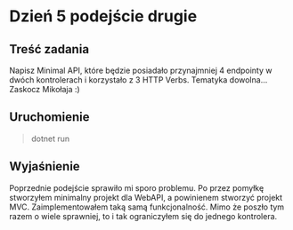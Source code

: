 # Dzień 5 podejście drugie

## Treść zadania
Napisz Minimal API, które będzie posiadało przynajmniej 4 endpointy w dwóch kontrolerach i korzystało z 3 HTTP Verbs.
Tematyka dowolna... Zaskocz Mikołaja :)

## Uruchomienie
> dotnet run

## Wyjaśnienie
Poprzednie podejście sprawiło mi sporo problemu. Po przez pomyłkę stworzyłem minimalny projekt dla WebAPI, a powinienem stworzyć projekt MVC.
Zaimplementowałem taką samą funkcjonalność. Mimo że poszło tym razem o wiele sprawniej, to i tak ograniczyłem się do jednego kontrolera.